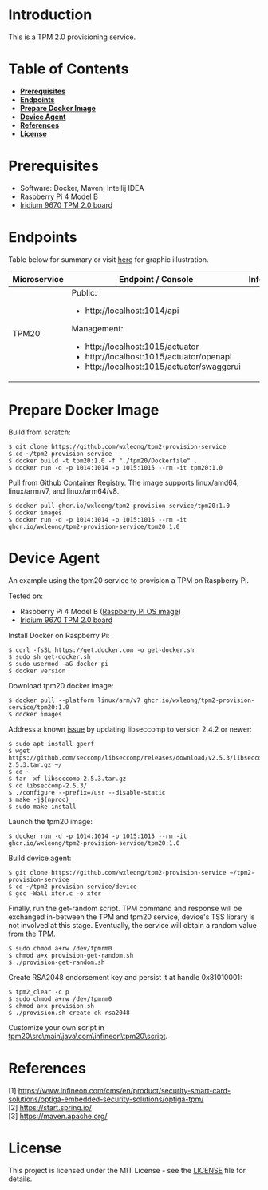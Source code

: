 # Introduction

This is a TPM 2.0 provisioning service.

# Table of Contents

- **[Prerequisites](#prerequisites)**
- **[Endpoints](#endpoints)**
- **[Prepare Docker Image](#prepare-docker-image)**
- **[Device Agent](#device-agent)**
- **[References](#references)**
- **[License](#license)**

# Prerequisites

- Software: Docker, Maven, Intellij IDEA
- Raspberry Pi 4 Model B
- [Iridium 9670 TPM 2.0 board](https://www.infineon.com/cms/en/product/evaluation-boards/iridium9670-tpm2.0-linux/)

# Endpoints

Table below for summary or visit [here](doc/architecture.pptx) for graphic illustration.

| Microservice | Endpoint / Console | Info |
|---|---|---|
| TPM20 | Public:<ul><li>http://localhost:1014/api</li></ul>Management:<ul><li>http://localhost:1015/actuator</li><li>http://localhost:1015/actuator/openapi</li><li>http://localhost:1015/actuator/swaggerui</li></ul> | |

# Prepare Docker Image

Build from scratch:
```
$ git clone https://github.com/wxleong/tpm2-provision-service
$ cd ~/tpm2-provision-service
$ docker build -t tpm20:1.0 -f "./tpm20/Dockerfile" .
$ docker run -d -p 1014:1014 -p 1015:1015 --rm -it tpm20:1.0
```

Pull from Github Container Registry. The image supports linux/amd64, linux/arm/v7, and linux/arm64/v8.
```
$ docker pull ghcr.io/wxleong/tpm2-provision-service/tpm20:1.0
$ docker images
$ docker run -d -p 1014:1014 -p 1015:1015 --rm -it ghcr.io/wxleong/tpm2-provision-service/tpm20:1.0
```

# Device Agent

An example using the tpm20 service to provision a TPM on Raspberry Pi.

Tested on:
- Raspberry Pi 4 Model B ([Raspberry Pi OS image](https://downloads.raspberrypi.org/raspios_armhf/images/raspios_armhf-2021-11-08/2021-10-30-raspios-bullseye-armhf.zip))
- [Iridium 9670 TPM 2.0 board](https://www.infineon.com/cms/en/product/evaluation-boards/iridium9670-tpm2.0-linux/)

Install Docker on Raspberry Pi:
```
$ curl -fsSL https://get.docker.com -o get-docker.sh
$ sudo sh get-docker.sh
$ sudo usermod -aG docker pi
$ docker version
```

Download tpm20 docker image:
```
$ docker pull --platform linux/arm/v7 ghcr.io/wxleong/tpm2-provision-service/tpm20:1.0
$ docker images
```

Address a known [issue](https://github.com/AdoptOpenJDK/openjdk-docker/issues/469) by updating libseccomp to version 2.4.2 or newer:
<!--
```
$ sudo apt-key adv --keyserver keyserver.ubuntu.com --recv-keys 04EE7237B7D453EC 648ACFD622F3D138
$ echo 'deb http://httpredir.debian.org/debian buster-backports main contrib non-free' | sudo tee -a /etc/apt/sources.list.d/debian-backports.list
$ sudo apt update
$ sudo apt install libseccomp2 -t buster-backports
```
-->
```
$ sudo apt install gperf
$ wget https://github.com/seccomp/libseccomp/releases/download/v2.5.3/libseccomp-2.5.3.tar.gz ~/
$ cd ~
$ tar -xf libseccomp-2.5.3.tar.gz
$ cd libseccomp-2.5.3/
$ ./configure --prefix=/usr --disable-static
$ make -j$(nproc)
$ sudo make install
```

Launch the tpm20 image:
```
$ docker run -d -p 1014:1014 -p 1015:1015 --rm -it ghcr.io/wxleong/tpm2-provision-service/tpm20:1.0
```

Build device agent:
```
$ git clone https://github.com/wxleong/tpm2-provision-service ~/tpm2-provision-service
$ cd ~/tpm2-provision-service/device
$ gcc -Wall xfer.c -o xfer
```

Finally, run the get-random script. TPM command and response will be exchanged in-between the TPM and tpm20 service, device's TSS library is not involved at this stage. Eventually, the service will obtain a random value from the TPM.
```
$ sudo chmod a+rw /dev/tpmrm0
$ chmod a+x provision-get-random.sh
$ ./provision-get-random.sh
```

Create RSA2048 endorsement key and persist it at handle 0x81010001:
```
$ tpm2_clear -c p
$ sudo chmod a+rw /dev/tpmrm0
$ chmod a+x provision.sh
$ ./provision.sh create-ek-rsa2048
```

Customize your own script in [tpm20\src\main\java\com\infineon\tpm20\script](tpm20\src\main\java\com\infineon\tpm20\script).

# References

<a id="1">[1] https://www.infineon.com/cms/en/product/security-smart-card-solutions/optiga-embedded-security-solutions/optiga-tpm/</a> <br>
<a id="2">[2] https://start.spring.io/</a> <br>
<a id="3">[3] https://maven.apache.org/</a> <br>

# License

This project is licensed under the MIT License - see the [LICENSE](LICENSE) file for details.